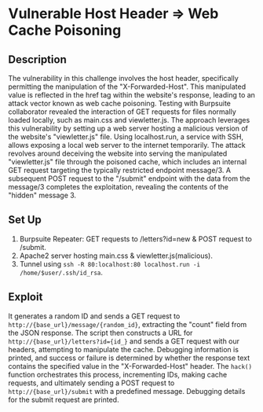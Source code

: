 # Vulnerable Host Header => Web Cache Poisoning

## Description

The vulnerability in this challenge involves the host header, specifically permitting the manipulation of the "X-Forwarded-Host". This manipulated value is reflected in the href tag within the website's response, leading to an attack vector known as web cache poisoning. Testing with Burpsuite collaborator revealed the interaction of GET requests for files normally loaded locally, such as main.css and viewletter.js. The approach leverages this vulnerability by setting up a web server hosting a malicious version of the website's "viewletter.js" file. Using localhost.run, a service with SSH, allows exposing a local web server to the internet temporarily. The attack revolves around deceiving the website into serving the manipulated "viewletter.js" file through the poisoned cache, which includes an internal GET request targeting the typically restricted endpoint message/3. A subsequent POST request to the "/submit" endpoint with the data from the message/3 completes the exploitation, revealing the contents of the "hidden" message 3.

## Set Up

1. Burpsuite Repeater: GET requests to /letters?id=new & POST request to /submit.
2. Apache2 server hosting main.css & viewletter.js(malicious).
3. Tunnel using `ssh -R 80:localhost:80 localhost.run -i /home/$user/.ssh/id_rsa`.

## Exploit

It generates a random ID and sends a GET request to `http://{base_url}/message/{random_id}`, extracting the "count" field from the JSON response. The script then constructs a URL for `http://{base_url}/letters?id={id_}` and sends a GET request with our headers, attempting to manipulate the cache. Debugging information is printed, and success or failure is determined by whether the response text contains the specified value in the "X-Forwarded-Host" header. The `hack()` function orchestrates this process, incrementing IDs, making cache requests, and ultimately sending a POST request to `http://{base_url}/submit` with a predefined message. Debugging details for the submit request are printed.
